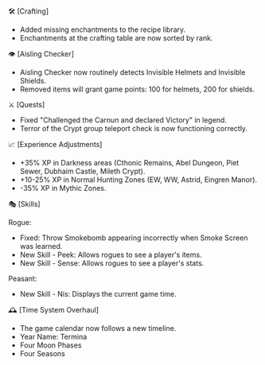 🛠 [Crafting]

- Added missing enchantments to the recipe library.
- Enchantments at the crafting table are now sorted by rank.

👁 [Aisling Checker]

- Aisling Checker now routinely detects Invisible Helmets and Invisible Shields.
- Removed items will grant game points: 100 for helmets, 200 for shields.

⚔ [Quests]

- Fixed "Challenged the Carnun and declared Victory" in legend.
- Terror of the Crypt group teleport check is now functioning correctly.

📈 [Experience Adjustments]

- +35% XP in Darkness areas (Cthonic Remains, Abel Dungeon, Piet Sewer, Dubhaim Castle, Mileth Crypt).
- +10-25% XP in Normal Hunting Zones (EW, WW, Astrid, Eingren Manor).
- -35% XP in Mythic Zones.

🎭 [Skills]

Rogue:

- Fixed: Throw Smokebomb appearing incorrectly when Smoke Screen was learned.
- New Skill - Peek: Allows rogues to see a player's items.
- New Skill - Sense: Allows rogues to see a player's stats.

Peasant:

- New Skill - Nis: Displays the current game time.

🕰 [Time System Overhaul]

- The game calendar now follows a new timeline.
- Year Name: Termina
- Four Moon Phases
- Four Seasons
